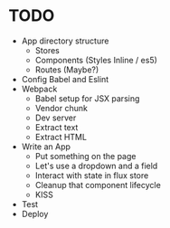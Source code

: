 # TODO

- App directory structure
  - Stores
  - Components (Styles Inline / es5)
  - Routes (Maybe?)
- Config Babel and Eslint
- Webpack
  - Babel setup for JSX parsing
  - Vendor chunk
  - Dev server
  - Extract text
  - Extract HTML
- Write an App
  - Put something on the page
  - Let's use a dropdown and a field
  - Interact with state in flux store
  - Cleanup that component lifecycle
  - KISS
- Test
- Deploy